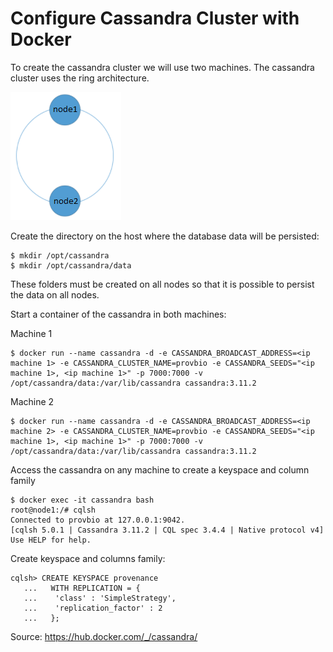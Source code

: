 # Configure Cassandra Cluster with Docker

To create the cassandra cluster we will use two machines. The cassandra cluster uses the ring architecture.

![Cassandra Cluster](https://github.com/Polyane/dataprovenance/blob/master/Cassandra/cassandraCluster.png)

Create the directory on the host where the database data will be persisted:

```
$ mkdir /opt/cassandra
$ mkdir /opt/cassandra/data
```
These folders must be created on all nodes so that it is possible to persist the data on all nodes.

Start a container of the cassandra in both machines:

Machine 1

```
$ docker run --name cassandra -d -e CASSANDRA_BROADCAST_ADDRESS=<ip machine 1> -e CASSANDRA_CLUSTER_NAME=provbio -e CASSANDRA_SEEDS="<ip machine 1>, <ip machine 1>" -p 7000:7000 -v /opt/cassandra/data:/var/lib/cassandra cassandra:3.11.2
```
Machine 2

```
$ docker run --name cassandra -d -e CASSANDRA_BROADCAST_ADDRESS=<ip machine 2> -e CASSANDRA_CLUSTER_NAME=provbio -e CASSANDRA_SEEDS="<ip machine 1>, <ip machine 1>" -p 7000:7000 -v /opt/cassandra/data:/var/lib/cassandra cassandra:3.11.2
```

Access the cassandra on any machine to create a keyspace and column family

```
$ docker exec -it cassandra bash
root@node1:/# cqlsh
Connected to provbio at 127.0.0.1:9042.
[cqlsh 5.0.1 | Cassandra 3.11.2 | CQL spec 3.4.4 | Native protocol v4]
Use HELP for help.
```

Create keyspace and columns family:

```
cqlsh> CREATE KEYSPACE provenance
   ...   WITH REPLICATION = {
   ...    'class' : 'SimpleStrategy',
   ...    'replication_factor' : 2
   ...   };
```

Source: https://hub.docker.com/_/cassandra/
